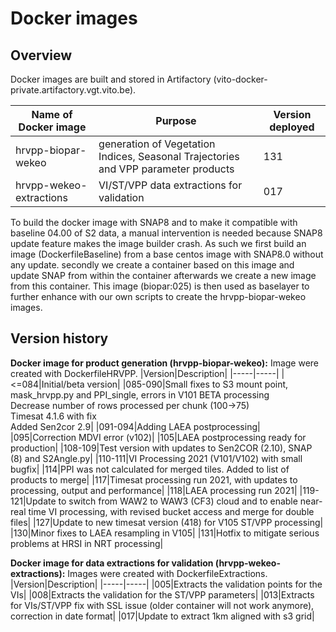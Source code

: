 # Docker images

## Overview

Docker images are built and stored in Artifactory (vito-docker-private.artifactory.vgt.vito.be).

|Name of Docker image|Purpose|Version deployed|
|--------------------|-------|----------------|
|hrvpp-biopar-wekeo|generation of Vegetation Indices, Seasonal Trajectories and VPP parameter products|131|
|hrvpp-wekeo-extractions|VI/ST/VPP data extractions for validation|017|

To build the docker image with SNAP8 and to make it compatible with baseline 04.00 of S2 data, a manual intervention is needed because SNAP8 update feature makes the image builder crash.
As such we first build an image (DockerfileBaseline) from a base centos image with SNAP8.0 without any update. secondly we create a container based on this image and update SNAP from within the container afterwards we create a new image from this container.
This image (biopar:025) is then used as baselayer to further enhance with our own scripts to create the hrvpp-biopar-wekeo images.

## Version history

**Docker image for product generation (hrvpp-biopar-wekeo):**
Image were created with DockerfileHRVPP.
|Version|Description|
|-----|-----|
|<=084|Initial/beta version|
|085-090|Small fixes to S3 mount point, mask_hrvpp.py and PPI_single, errors in V101 BETA processing<br>Decrease number of rows processed per chunk (100->75)<br>Timesat 4.1.6 with fix<br>Added Sen2cor 2.9|
|091-094|Adding LAEA postprocessing|
|095|Correction MDVI error (v102)|
|105|LAEA postprocessing ready for production|
|108-109|Test version with updates to Sen2COR (2.10), SNAP (8) and S2Angle.py|
|110-111|VI	Processing 2021 (V101/V102) with small bugfix|
|114|PPI was not calculated for merged tiles. Added to list of products to merge|
|117|Timesat processing run 2021, with updates to processing, output and performance|
|118|LAEA processing run 2021|
|119-121|Update to switch from WAW2 to WAW3 (CF3) cloud and to enable near-real time VI processing, with revised bucket access and merge for double files|
|127|Update to new timesat version (418) for V105 ST/VPP processing|
|130|Minor fixes to LAEA resampling in V105|
|131|Hotfix to mitigate serious problems at HRSI in NRT processing|

**Docker image for data extractions for validation (hrvpp-wekeo-extractions):**
Images were created with DockerfileExtractions.
|Version|Description|
|-----|-----|
|005|Extracts the validation points for the VIs|
|008|Extracts the validation for the ST/VPP parameters|
|013|Extracts for VIs/ST/VPP fix with SSL issue (older container will not work anymore), correction in date format|
|017|Update to extract 1km aligned with s3 grid|
